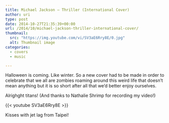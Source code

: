```yaml
---
title: Michael Jackson – Thriller (International Cover)
author: uri
type: post
date: 2014-10-27T21:35:39+00:00
url: /2014/10/michael-jackson-thriller-international-cover/
thumbnail:
  src: "https://img.youtube.com/vi/SV3aE6Rry8E/0.jpg"
  alt: Thumbnail image
categories:
  - covers
  - music

---
```

Halloween is coming. Like winter. So a new cover had to be made in order to celebrate that we all are zombies roaming around this weird life that doesn&#8217;t mean anything but it is so short after all that we&#8217;d better enjoy ourselves.

Alrighght titans! (And thanks to Nathalie Shrimp for recording my video!)

{{< youtube SV3aE6Rry8E >}}</iframe>

Kisses with jet lag from Taipei!